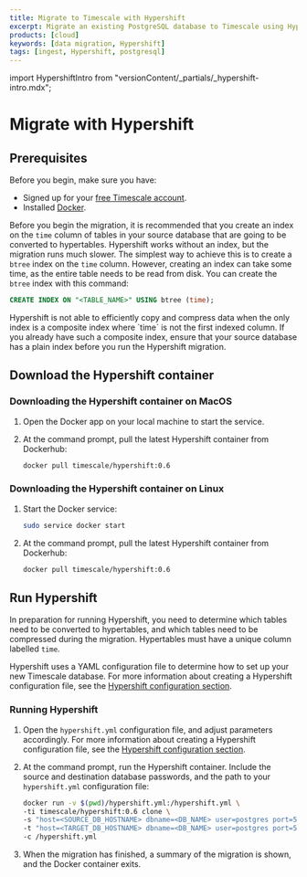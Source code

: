 ```yaml
---
title: Migrate to Timescale with Hypershift
excerpt: Migrate an existing PostgreSQL database to Timescale using Hypershift
products: [cloud]
keywords: [data migration, Hypershift]
tags: [ingest, Hypershift, postgresql]
---
```


import HypershiftIntro from "versionContent/_partials/_hypershift-intro.mdx";

# Migrate with Hypershift

<HypershiftIntro />

## Prerequisites

Before you begin, make sure you have:

*   Signed up for your [free Timescale account][cloud-install].
*   Installed [Docker][docker-install].

Before you begin the migration, it is recommended that you create an index on
the `time` column of tables in your source database that are going to be
converted to hypertables. Hypershift works without an index, but the migration
runs much slower. The simplest way to achieve this is to create a `btree` index
on the `time` column. However, creating an index can take some time, as the
entire table needs to be read from disk. You can create the `btree` index with
this command:

```sql
CREATE INDEX ON "<TABLE_NAME>" USING btree (time);
```

<Highlight type="important">
Hypershift is not able to efficiently copy and compress data when the only
index is a composite index where `time` is not the first indexed column. If you
already have such a composite index, ensure that your source database has a
plain index before you run the Hypershift migration.
</Highlight>

## Download the Hypershift container

<Tabs label="Download Hypershift">

<Tab title="MacOS">

<Procedure>

### Downloading the Hypershift container on MacOS

1.  Open the Docker app on your local machine to start the service.

1.  At the command prompt, pull the latest Hypershift container from Dockerhub:

    ```bash
    docker pull timescale/hypershift:0.6
    ```

</Procedure>

</Tab>

<Tab title="Linux">

<Procedure>

### Downloading the Hypershift container on Linux

1.  Start the Docker service:

    ```bash
    sudo service docker start
    ```

1.  At the command prompt, pull the latest Hypershift container from Dockerhub:

    ```bash
    docker pull timescale/hypershift:0.6
    ```

</Procedure>

</Tab>

</Tabs>

## Run Hypershift

In preparation for running Hypershift, you need to determine which tables need
to be converted to hypertables, and which tables need to be compressed during
the migration. Hypertables must have a unique column labelled `time`.

Hypershift uses a YAML configuration file to determine how to set up your new
Timescale database. For more information about creating a Hypershift
configuration file, see the
[Hypershift configuration section][hypershift-config].

<Procedure>

### Running Hypershift

1.  Open the `hypershift.yml` configuration file, and adjust parameters
    accordingly. For more information about creating a Hypershift configuration
    file, see the [Hypershift configuration section][hypershift-config].

1.  At the command prompt, run the Hypershift container. Include the source and
    destination database passwords, and the path to your `hypershift.yml`
    configuration file:

    ```bash
    docker run -v $(pwd)/hypershift.yml:/hypershift.yml \
    -ti timescale/hypershift:0.6 clone \
    -s "host=<SOURCE_DB_HOSTNAME> dbname=<DB_NAME> user=postgres port=5431 password=<DB_PASSWORD>" \
    -t "host=<TARGET_DB_HOSTNAME> dbname=<DB_NAME> user=postgres port=5432 password=<DB_PASSWORD>" \
    -c /hypershift.yml
    ```

1.  When the migration has finished, a summary of the migration is shown, and
    the Docker container exits.

</Procedure>

[cloud-install]: /getting-started/latest/
[docker-install]: https://docs.docker.com/get-docker/
[hypershift-config]: /use-timescale/:currentVersion:/migration/hypershift-config/
